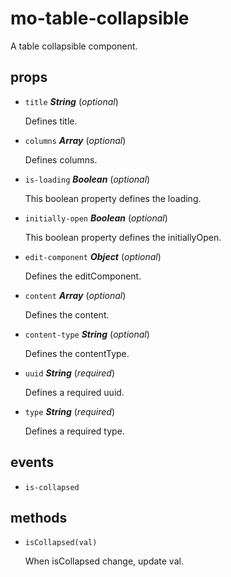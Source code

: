 # mo-table-collapsible 

A table collapsible component. 

## props 

- `title` ***String*** (*optional*) 

  Defines title. 

- `columns` ***Array*** (*optional*) 

  Defines columns. 

- `is-loading` ***Boolean*** (*optional*) 

  This boolean property defines the loading. 

- `initially-open` ***Boolean*** (*optional*) 

  This boolean property defines the initiallyOpen. 

- `edit-component` ***Object*** (*optional*) 

  Defines the editComponent. 

- `content` ***Array*** (*optional*) 

  Defines the content. 

- `content-type` ***String*** (*optional*) 

  Defines the contentType. 

- `uuid` ***String*** (*required*) 

  Defines a required uuid. 

- `type` ***String*** (*required*) 

  Defines a required type. 

## events 

- `is-collapsed` 

## methods 

- `isCollapsed(val)` 

  When isCollapsed change, update val. 

